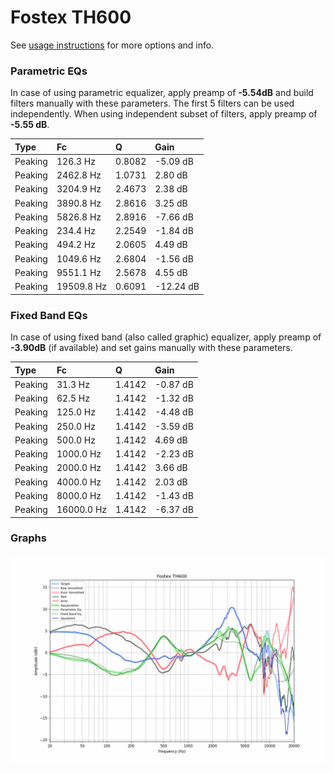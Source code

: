 # Fostex TH600
See [usage instructions](https://github.com/jaakkopasanen/AutoEq#usage) for more options and info.

### Parametric EQs
In case of using parametric equalizer, apply preamp of **-5.54dB** and build filters manually
with these parameters. The first 5 filters can be used independently.
When using independent subset of filters, apply preamp of **-5.55 dB**.

| Type    | Fc         |      Q | Gain      |
|:--------|:-----------|:-------|:----------|
| Peaking | 126.3 Hz   | 0.8082 | -5.09 dB  |
| Peaking | 2462.8 Hz  | 1.0731 | 2.80 dB   |
| Peaking | 3204.9 Hz  | 2.4673 | 2.38 dB   |
| Peaking | 3890.8 Hz  | 2.8616 | 3.25 dB   |
| Peaking | 5826.8 Hz  | 2.8916 | -7.66 dB  |
| Peaking | 234.4 Hz   | 2.2549 | -1.84 dB  |
| Peaking | 494.2 Hz   | 2.0605 | 4.49 dB   |
| Peaking | 1049.6 Hz  | 2.6804 | -1.56 dB  |
| Peaking | 9551.1 Hz  | 2.5678 | 4.55 dB   |
| Peaking | 19509.8 Hz | 0.6091 | -12.24 dB |

### Fixed Band EQs
In case of using fixed band (also called graphic) equalizer, apply preamp of **-3.90dB**
(if available) and set gains manually with these parameters.

| Type    | Fc         |      Q | Gain     |
|:--------|:-----------|:-------|:---------|
| Peaking | 31.3 Hz    | 1.4142 | -0.87 dB |
| Peaking | 62.5 Hz    | 1.4142 | -1.32 dB |
| Peaking | 125.0 Hz   | 1.4142 | -4.48 dB |
| Peaking | 250.0 Hz   | 1.4142 | -3.59 dB |
| Peaking | 500.0 Hz   | 1.4142 | 4.69 dB  |
| Peaking | 1000.0 Hz  | 1.4142 | -2.23 dB |
| Peaking | 2000.0 Hz  | 1.4142 | 3.66 dB  |
| Peaking | 4000.0 Hz  | 1.4142 | 2.03 dB  |
| Peaking | 8000.0 Hz  | 1.4142 | -1.43 dB |
| Peaking | 16000.0 Hz | 1.4142 | -6.37 dB |

### Graphs
![](./Fostex%20TH600.png)